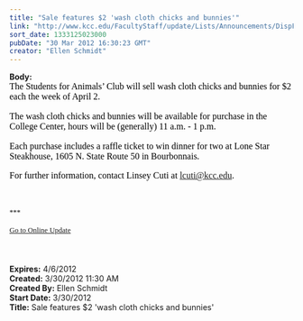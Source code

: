 ```yaml
---
title: "Sale features $2 'wash cloth chicks and bunnies'"
link: "http://www.kcc.edu/FacultyStaff/update/Lists/Announcements/DispForm.aspx?ID=654"
sort_date: 1333125023000
pubDate: "30 Mar 2012 16:30:23 GMT"
creator: "Ellen Schmidt"
---
```


<div><b>Body:</b> <div class="ExternalClass2252E4EE453B47858CBBCB18AB7C6CEA"><div><span style="font-family:'Calibri','sans-serif';color:black;font-size:12pt">The Students for Animals’ Club will sell wash cloth chicks and bunnies for $2 each the week of April 2.</span></div>
<div><span style="font-family:'Calibri','sans-serif';color:black;font-size:12pt"></span> </div>
<div><span style="font-family:'Calibri','sans-serif';color:black;font-size:12pt">The wash cloth chicks and bunnies will be available for purchase in the College Center, hours will be (generally) 11 a.m. - 1 p.m. </span></div>
<div><span style="font-family:'Calibri','sans-serif';color:black;font-size:12pt"></span> </div><span style="font-family:'Calibri','sans-serif';color:black;font-size:12pt">
<div><span style="font-family:'Calibri','sans-serif';color:black;font-size:12pt">Each purchase includes a raffle ticket to win dinner for two at Lone Star Steakhouse, 1605 N. State Route 50 in Bourbonnais.</span></div>
<p>For further information, contact Linsey Cuti at <a href="mailto:lcuti@kcc.edu">lcuti@kcc.edu</a>.</p>
<p><font size="2"> </p>
<div>
<div>***</div>
<div> </div>
<div><a href="/FacultyStaff/update/Pages/dailyupdate.aspx">Go to Online Update</a></div>
<div> </div></div></font></span>
<div><span style="font-family:'Calibri','sans-serif';color:black;font-size:12pt"><br style="" /> </div></span></div></div>
<div><b>Expires:</b> 4/6/2012</div>
<div><b>Created:</b> 3/30/2012 11:30 AM</div>
<div><b>Created By:</b> Ellen Schmidt</div>
<div><b>Start Date:</b> 3/30/2012</div>
<div><b>Title:</b> Sale features $2 &#39;wash cloth chicks and bunnies&#39;</div>
